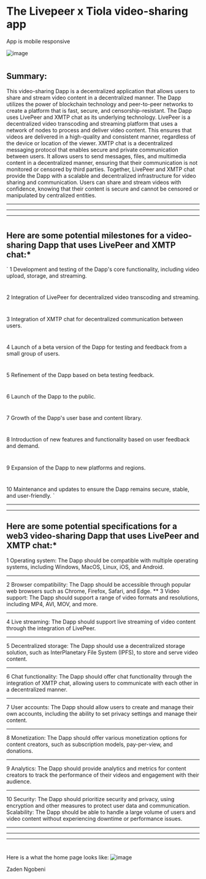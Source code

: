 # The Livepeer x Tiola video-sharing app

App is mobile responsive

![image](https://user-images.githubusercontent.com/84284739/211195754-130ef34a-a01e-4166-8183-f09c1570263b.png)


#
## Summary:

This video-sharing Dapp is a decentralized application that allows users to share and stream video content in a decentralized manner. The Dapp utilizes the power of blockchain technology and peer-to-peer networks to create a platform that is fast, secure, and censorship-resistant.
The Dapp uses LivePeer and XMTP chat as its underlying technology. LivePeer is a decentralized video transcoding and streaming platform that uses a network of nodes to process and deliver video content. This ensures that videos are delivered in a high-quality and consistent manner, regardless of the device or location of the viewer.
XMTP chat is a decentralized messaging protocol that enables secure and private communication between users. It allows users to send messages, files, and multimedia content in a decentralized manner, ensuring that their communication is not monitored or censored by third parties.
Together, LivePeer and XMTP chat provide the Dapp with a scalable and decentralized infrastructure for video sharing and communication. Users can share and stream videos with confidence, knowing that their content is secure and cannot be censored or manipulated by centralized entities.

***********************************************************************************
***********************************************************************************
***********************************************************************************
##
#
## Here are some potential milestones for a video-sharing Dapp that uses LivePeer and XMTP chat:*
`
1  Development and testing of the Dapp's core functionality, including video upload, storage, and streaming.
#
2  Integration of LivePeer for decentralized video transcoding and streaming.
# 
3  Integration of XMTP chat for decentralized communication between users.
# 
4  Launch of a beta version of the Dapp for testing and feedback from a small group of users.
# 
5  Refinement of the Dapp based on beta testing feedback.
# 
6  Launch of the Dapp to the public.
# 
7  Growth of the Dapp's user base and content library.
# 
8  Introduction of new features and functionality based on user feedback and demand.
# 
9  Expansion of the Dapp to new platforms and regions.
# 
10  Maintenance and updates to ensure the Dapp remains secure, stable, and user-friendly.
`
*********************************************************************************************************
***********************************************************************************
##
##


## Here are some potential specifications for a web3 video-sharing Dapp that uses LivePeer and XMTP chat:*
  1  Operating system: The Dapp should be compatible with multiple operating systems, including Windows, MacOS, Linux, iOS, and Android.
  ***
  2  Browser compatibility: The Dapp should be accessible through popular web browsers such as Chrome, Firefox, Safari, and Edge.
  **
  3  Video support: The Dapp should support a range of video formats and resolutions, including MP4, AVI, MOV, and more.
  ***
  4  Live streaming: The Dapp should support live streaming of video content through the integration of LivePeer.
  ***
  5  Decentralized storage: The Dapp should use a decentralized storage solution, such as InterPlanetary File System (IPFS), to store and serve video content.
  ***
  6  Chat functionality: The Dapp should offer chat functionality through the integration of XMTP chat, allowing users to communicate with each other in a decentralized manner.
  ***
  7  User accounts: The Dapp should allow users to create and manage their own accounts, including the ability to set privacy settings and manage their content.
  ***
  8  Monetization: The Dapp should offer various monetization options for content creators, such as subscription models, pay-per-view, and donations.
  ***
  9  Analytics: The Dapp should provide analytics and metrics for content creators to track the performance of their videos and engagement with their audience.
  ***
  10  Security: The Dapp should prioritize security and privacy, using encryption and other measures to protect user data and communication.
    Scalability: The Dapp should be able to handle a large volume of users and video content without experiencing downtime or performance issues.
***********
***********
***********
#

Here is a what the home page looks like:
![image](https://user-images.githubusercontent.com/84284739/211152303-b7df6d0c-5bb5-461b-a989-c7b4f8412ef3.png)





Zaden Ngobeni

